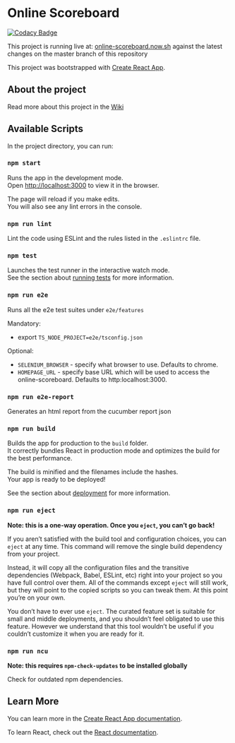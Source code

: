# Online Scoreboard

[![Codacy Badge](https://api.codacy.com/project/badge/Grade/d2700d18225345bd95c9ca74616db080)](https://www.codacy.com/manual/andreasonny83/online-scoreboard?utm_source=github.com&amp;utm_medium=referral&amp;utm_content=Online-Scoreboard/online-scoreboard&amp;utm_campaign=Badge_Grade)


This project is running live at: [online-scoreboard.now.sh](https://online-scoreboard.now.sh)
against the latest changes on the master branch of this repository

This project was bootstrapped with [Create React App](https://github.com/facebook/create-react-app).

## About the project

Read more about this project in the [Wiki](https://github.com/Online-Scoreboard/online-scoreboard/wiki)

## Available Scripts

In the project directory, you can run:

### `npm start`

Runs the app in the development mode.<br>
Open [http://localhost:3000](http://localhost:3000) to view it in the browser.

The page will reload if you make edits.<br>
You will also see any lint errors in the console.

### `npm run lint`

Lint the code using ESLint and the rules listed in the `.eslintrc` file.

### `npm test`

Launches the test runner in the interactive watch mode.<br>
See the section about [running tests](https://facebook.github.io/create-react-app/docs/running-tests) for more information.

### `npm run e2e`

Runs all the e2e test suites under `e2e/features`

Mandatory:
- export `TS_NODE_PROJECT=e2e/tsconfig.json`

Optional:
 - `SELENIUM_BROWSER` - specify what browser to use. Defaults to chrome.
 - `HOMEPAGE_URL` - specify base URL which will be used to access the online-scoreboard. Defaults to http:localhost:3000.

### `npm run e2e-report`

Generates an html report from the cucumber report json

### `npm run build`

Builds the app for production to the `build` folder.<br>
It correctly bundles React in production mode and optimizes the build for the best performance.

The build is minified and the filenames include the hashes.<br>
Your app is ready to be deployed!

See the section about [deployment](https://facebook.github.io/create-react-app/docs/deployment) for more information.

### `npm run eject`

**Note: this is a one-way operation. Once you `eject`, you can’t go back!**

If you aren’t satisfied with the build tool and configuration choices, you can `eject` at any time. This command will remove the single build dependency from your project.

Instead, it will copy all the configuration files and the transitive dependencies (Webpack, Babel, ESLint, etc) right into your project so you have full control over them. All of the commands except `eject` will still work, but they will point to the copied scripts so you can tweak them. At this point you’re on your own.

You don’t have to ever use `eject`. The curated feature set is suitable for small and middle deployments, and you shouldn’t feel obligated to use this feature. However we understand that this tool wouldn’t be useful if you couldn’t customize it when you are ready for it.

### `npm run ncu`

**Note: this requires `npm-check-updates` to be installed globally**

Check for outdated npm dependencies.

## Learn More

You can learn more in the [Create React App documentation](https://facebook.github.io/create-react-app/docs/getting-started).

To learn React, check out the [React documentation](https://reactjs.org/).
